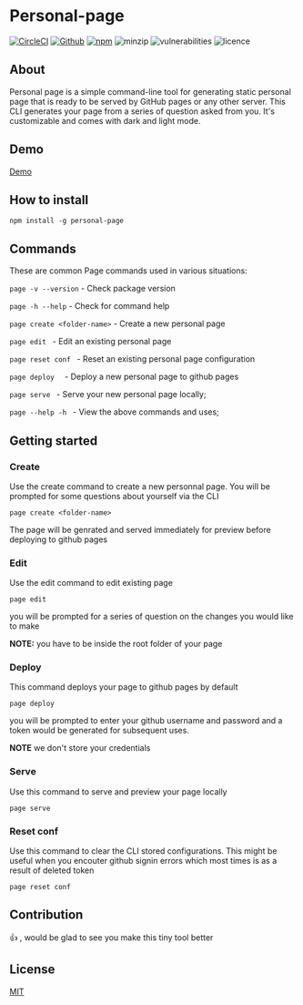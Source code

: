 # Personal-page

[![CircleCI](https://circleci.com/gh/TheDhejavu/personal-page.svg?style=svg)](https://circleci.com/gh/TheDhejavu/personal-page)
[![Github](https://img.shields.io/github/package-json/v/thedhejavu/personal-page)](https://github.com/TheDhejavu/personal-page)
[![npm](https://img.shields.io/npm/v/personal-page/latest)](https://www.npmjs.com/package/personal-page)
![minzip](https://img.shields.io/bundlephobia/minzip/personal-page)
![vulnerabilities](https://img.shields.io/snyk/vulnerabilities/npm/personal-page)
![licence](https://img.shields.io/github/license/thedhejavu/personal-page)

## About
Personal page is a simple command-line tool for generating static personal page that is ready to be served by GitHub pages or any other server. This CLI generates your page from a series of question asked from you. It's customizable and comes with dark and light mode.

## Demo
[Demo](https://thedhejavu.github.io)

## How to install
`npm install -g personal-page`

## Commands
These are common Page commands used in various situations:

 `page -v --version`  - Check package version
 
 `page -h --help`     - Check for command help
 
 `page create <folder-name>` - Create a new personal page
 
 `page edit `              - Edit an existing personal page
 
 `page reset conf `        - Reset an existing personal page configuration 
 
 `page deploy  `           -  Deploy a new personal page to github pages
 
 `page serve `             - Serve your new personal page locally;
 
 `page --help -h `             - View the above commands and uses;
 
 ## Getting started
 
 ### Create
 Use the create command to create a new personnal page. You will be prompted for some questions about  yourself via the CLI 
 
  `page create <folder-name>`
  
  The page will be genrated and served immediately for preview before deploying to github pages
  
 ### Edit
 Use the edit command to edit existing page 
 
 `page edit`
 
 you will be prompted for a series of question on the changes you would like to make 
 
 **NOTE:** you have to be inside the root folder of your page
 
 ### Deploy
 This command deploys your page to github pages by default 
 
  `page deploy`
  
 you will be prompted to enter your github username and password and a token would be generated for subsequent uses.
 
 **NOTE** we don't store your credentials 
 
 ### Serve 
 Use this command to serve and preview your page locally 
 
 `page serve`
 
 ### Reset conf
 Use this command to clear the CLI stored configurations. This might be useful when you encouter github signin errors which most times is as a result of deleted token 
 
 `page reset conf`
 
 ## Contribution
 👍 , would be glad to see you make this tiny tool better
 
 ## License
 [MIT](https://github.com/TheDhejavu/personal-page/blob/master/LICENSE)


 
    
